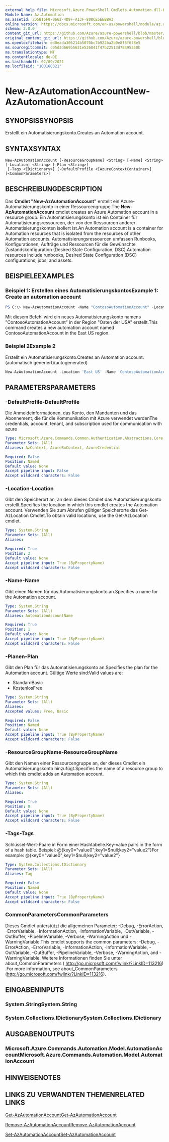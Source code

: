 ```yaml
---
external help file: Microsoft.Azure.PowerShell.Cmdlets.Automation.dll-Help.xml
Module Name: Az.Automation
ms.assetid: 2D5B16F0-0662-4D9F-A13F-808CE5EEBBA3
online version: https://docs.microsoft.com/en-us/powershell/module/az.automation/new-azautomationaccount
schema: 2.0.0
content_git_url: https://github.com/Azure/azure-powershell/blob/master/src/Automation/Automation/help/New-AzAutomationAccount.md
original_content_git_url: https://github.com/Azure/azure-powershell/blob/master/src/Automation/Automation/help/New-AzAutomationAccount.md
ms.openlocfilehash: ed0eada306214b5070bc7b922ba2b9e8f5f678e5
ms.sourcegitcommit: c05d3d669b5631e526841f47b22513d78495350b
ms.translationtype: MT
ms.contentlocale: de-DE
ms.lasthandoff: 02/09/2021
ms.locfileid: "100168321"
---
```

# <span data-ttu-id="3cffa-101">New-AzAutomationAccount</span><span class="sxs-lookup"><span data-stu-id="3cffa-101">New-AzAutomationAccount</span></span>

## <span data-ttu-id="3cffa-102">SYNOPSIS</span><span class="sxs-lookup"><span data-stu-id="3cffa-102">SYNOPSIS</span></span>
<span data-ttu-id="3cffa-103">Erstellt ein Automatisierungskonto.</span><span class="sxs-lookup"><span data-stu-id="3cffa-103">Creates an Automation account.</span></span>

## <span data-ttu-id="3cffa-104">SYNTAX</span><span class="sxs-lookup"><span data-stu-id="3cffa-104">SYNTAX</span></span>

```
New-AzAutomationAccount [-ResourceGroupName] <String> [-Name] <String> [-Location] <String> [-Plan <String>]
 [-Tags <IDictionary>] [-DefaultProfile <IAzureContextContainer>] [<CommonParameters>]
```

## <span data-ttu-id="3cffa-105">BESCHREIBUNG</span><span class="sxs-lookup"><span data-stu-id="3cffa-105">DESCRIPTION</span></span>
<span data-ttu-id="3cffa-106">Das **Cmdlet "New-AzAutomationAccount"** erstellt ein Azure-Automatisierungskonto in einer Ressourcengruppe.</span><span class="sxs-lookup"><span data-stu-id="3cffa-106">The **New-AzAutomationAccount** cmdlet creates an Azure Automation account in a resource group.</span></span>
<span data-ttu-id="3cffa-107">Ein Automatisierungskonto ist ein Container für Automatisierungsressourcen, der von den Ressourcen anderer Automatisierungskonten isoliert ist.</span><span class="sxs-lookup"><span data-stu-id="3cffa-107">An Automation account is a container for Automation resources that is isolated from the resources of other Automation accounts.</span></span> <span data-ttu-id="3cffa-108">Automatisierungsressourcen umfassen Runbooks, Konfigurationen, Aufträge und Ressourcen für die Gewünschte Zustandskonfiguration (Desired State Configuration, DSC).</span><span class="sxs-lookup"><span data-stu-id="3cffa-108">Automation resources include runbooks, Desired State Configuration (DSC) configurations, jobs, and assets.</span></span>

## <span data-ttu-id="3cffa-109">BEISPIELE</span><span class="sxs-lookup"><span data-stu-id="3cffa-109">EXAMPLES</span></span>

### <span data-ttu-id="3cffa-110">Beispiel 1: Erstellen eines Automatisierungskontos</span><span class="sxs-lookup"><span data-stu-id="3cffa-110">Example 1: Create an automation account</span></span>
```powershell
PS C:\> New-AzAutomationAccount -Name "ContosoAutomationAccount" -Location "East US" -ResourceGroupName "ResourceGroup01"
```

<span data-ttu-id="3cffa-111">Mit diesem Befehl wird ein neues Automatisierungskonto namens "ContosoAutomationAccount" in der Region "Osten der USA" erstellt.</span><span class="sxs-lookup"><span data-stu-id="3cffa-111">This command creates a new automation account named ContosoAutomationAccount in the East US region.</span></span>

### <span data-ttu-id="3cffa-112">Beispiel 2</span><span class="sxs-lookup"><span data-stu-id="3cffa-112">Example 2</span></span>

<span data-ttu-id="3cffa-113">Erstellt ein Automatisierungskonto.</span><span class="sxs-lookup"><span data-stu-id="3cffa-113">Creates an Automation account.</span></span> <span data-ttu-id="3cffa-114">(automatisch generiert)</span><span class="sxs-lookup"><span data-stu-id="3cffa-114">(autogenerated)</span></span>

<!-- Aladdin Generated Example -->
```powershell
New-AzAutomationAccount -Location 'East US' -Name 'ContosoAutomationAccount' -ResourceGroupName 'ResourceGroup01' -Tags <IDictionary>
```

## <span data-ttu-id="3cffa-115">PARAMETERS</span><span class="sxs-lookup"><span data-stu-id="3cffa-115">PARAMETERS</span></span>

### <span data-ttu-id="3cffa-116">-DefaultProfile</span><span class="sxs-lookup"><span data-stu-id="3cffa-116">-DefaultProfile</span></span>
<span data-ttu-id="3cffa-117">Die Anmeldeinformationen, das Konto, den Mandanten und das Abonnement, die für die Kommunikation mit Azure verwendet werden</span><span class="sxs-lookup"><span data-stu-id="3cffa-117">The credentials, account, tenant, and subscription used for communication with azure</span></span>

```yaml
Type: Microsoft.Azure.Commands.Common.Authentication.Abstractions.Core.IAzureContextContainer
Parameter Sets: (All)
Aliases: AzContext, AzureRmContext, AzureCredential

Required: False
Position: Named
Default value: None
Accept pipeline input: False
Accept wildcard characters: False
```

### <span data-ttu-id="3cffa-118">-Location</span><span class="sxs-lookup"><span data-stu-id="3cffa-118">-Location</span></span>
<span data-ttu-id="3cffa-119">Gibt den Speicherort an, an dem dieses Cmdlet das Automatisierungskonto erstellt.</span><span class="sxs-lookup"><span data-stu-id="3cffa-119">Specifies the location in which this cmdlet creates the Automation account.</span></span>
<span data-ttu-id="3cffa-120">Verwenden Sie zum Abrufen gültiger Speicherorte das Get-AzLocation Cmdlet.</span><span class="sxs-lookup"><span data-stu-id="3cffa-120">To obtain valid locations, use the Get-AzLocation cmdlet.</span></span>

```yaml
Type: System.String
Parameter Sets: (All)
Aliases:

Required: True
Position: 2
Default value: None
Accept pipeline input: True (ByPropertyName)
Accept wildcard characters: False
```

### <span data-ttu-id="3cffa-121">-Name</span><span class="sxs-lookup"><span data-stu-id="3cffa-121">-Name</span></span>
<span data-ttu-id="3cffa-122">Gibt einen Namen für das Automatisierungskonto an.</span><span class="sxs-lookup"><span data-stu-id="3cffa-122">Specifies a name for the Automation account.</span></span>

```yaml
Type: System.String
Parameter Sets: (All)
Aliases: AutomationAccountName

Required: True
Position: 1
Default value: None
Accept pipeline input: True (ByPropertyName)
Accept wildcard characters: False
```

### <span data-ttu-id="3cffa-123">-Planen</span><span class="sxs-lookup"><span data-stu-id="3cffa-123">-Plan</span></span>
<span data-ttu-id="3cffa-124">Gibt den Plan für das Automatisierungskonto an.</span><span class="sxs-lookup"><span data-stu-id="3cffa-124">Specifies the plan for the Automation account.</span></span>
<span data-ttu-id="3cffa-125">Gültige Werte sind:</span><span class="sxs-lookup"><span data-stu-id="3cffa-125">Valid values are:</span></span>
- <span data-ttu-id="3cffa-126">Standard</span><span class="sxs-lookup"><span data-stu-id="3cffa-126">Basic</span></span>
- <span data-ttu-id="3cffa-127">Kostenlos</span><span class="sxs-lookup"><span data-stu-id="3cffa-127">Free</span></span>

```yaml
Type: System.String
Parameter Sets: (All)
Aliases:
Accepted values: Free, Basic

Required: False
Position: Named
Default value: None
Accept pipeline input: True (ByPropertyName)
Accept wildcard characters: False
```

### <span data-ttu-id="3cffa-128">-ResourceGroupName</span><span class="sxs-lookup"><span data-stu-id="3cffa-128">-ResourceGroupName</span></span>
<span data-ttu-id="3cffa-129">Gibt den Namen einer Ressourcengruppe an, der dieses Cmdlet ein Automatisierungskonto hinzufügt.</span><span class="sxs-lookup"><span data-stu-id="3cffa-129">Specifies the name of a resource group to which this cmdlet adds an Automation account.</span></span>

```yaml
Type: System.String
Parameter Sets: (All)
Aliases:

Required: True
Position: 0
Default value: None
Accept pipeline input: True (ByPropertyName)
Accept wildcard characters: False
```

### <span data-ttu-id="3cffa-130">-Tags</span><span class="sxs-lookup"><span data-stu-id="3cffa-130">-Tags</span></span>
<span data-ttu-id="3cffa-131">Schlüssel-Wert-Paare in Form einer Hashtabelle.</span><span class="sxs-lookup"><span data-stu-id="3cffa-131">Key-value pairs in the form of a hash table.</span></span> <span data-ttu-id="3cffa-132">Beispiel: @{key0="value0";key1=$null;key2="value2"}</span><span class="sxs-lookup"><span data-stu-id="3cffa-132">For example: @{key0="value0";key1=$null;key2="value2"}</span></span>

```yaml
Type: System.Collections.IDictionary
Parameter Sets: (All)
Aliases: Tag

Required: False
Position: Named
Default value: None
Accept pipeline input: True (ByPropertyName)
Accept wildcard characters: False
```

### <span data-ttu-id="3cffa-133">CommonParameters</span><span class="sxs-lookup"><span data-stu-id="3cffa-133">CommonParameters</span></span>
<span data-ttu-id="3cffa-134">Dieses Cmdlet unterstützt die allgemeinen Parameter: -Debug, -ErrorAction, -ErrorVariable, -InformationAction, -InformationVariable, -OutVariable, -OutBuffer, -PipelineVariable, -Verbose, -WarningAction und -WarningVariable.</span><span class="sxs-lookup"><span data-stu-id="3cffa-134">This cmdlet supports the common parameters: -Debug, -ErrorAction, -ErrorVariable, -InformationAction, -InformationVariable, -OutVariable, -OutBuffer, -PipelineVariable, -Verbose, -WarningAction, and -WarningVariable.</span></span> <span data-ttu-id="3cffa-135">Weitere Informationen finden Sie unter about_CommonParameters ( http://go.microsoft.com/fwlink/?LinkID=113216) .</span><span class="sxs-lookup"><span data-stu-id="3cffa-135">For more information, see about_CommonParameters (http://go.microsoft.com/fwlink/?LinkID=113216).</span></span>

## <span data-ttu-id="3cffa-136">EINGABEN</span><span class="sxs-lookup"><span data-stu-id="3cffa-136">INPUTS</span></span>

### <span data-ttu-id="3cffa-137">System.String</span><span class="sxs-lookup"><span data-stu-id="3cffa-137">System.String</span></span>

### <span data-ttu-id="3cffa-138">System.Collections.IDictionary</span><span class="sxs-lookup"><span data-stu-id="3cffa-138">System.Collections.IDictionary</span></span>

## <span data-ttu-id="3cffa-139">AUSGABEN</span><span class="sxs-lookup"><span data-stu-id="3cffa-139">OUTPUTS</span></span>

### <span data-ttu-id="3cffa-140">Microsoft.Azure.Commands.Automation.Model.AutomationAccount</span><span class="sxs-lookup"><span data-stu-id="3cffa-140">Microsoft.Azure.Commands.Automation.Model.AutomationAccount</span></span>

## <span data-ttu-id="3cffa-141">HINWEISE</span><span class="sxs-lookup"><span data-stu-id="3cffa-141">NOTES</span></span>

## <span data-ttu-id="3cffa-142">LINKS ZU VERWANDTEN THEMEN</span><span class="sxs-lookup"><span data-stu-id="3cffa-142">RELATED LINKS</span></span>

[<span data-ttu-id="3cffa-143">Get-AzAutomationAccount</span><span class="sxs-lookup"><span data-stu-id="3cffa-143">Get-AzAutomationAccount</span></span>](./Get-AzAutomationAccount.md)

[<span data-ttu-id="3cffa-144">Remove-AzAutomationAccount</span><span class="sxs-lookup"><span data-stu-id="3cffa-144">Remove-AzAutomationAccount</span></span>](./Remove-AzAutomationAccount.md)

[<span data-ttu-id="3cffa-145">Set-AzAutomationAccount</span><span class="sxs-lookup"><span data-stu-id="3cffa-145">Set-AzAutomationAccount</span></span>](./Set-AzAutomationAccount.md)
